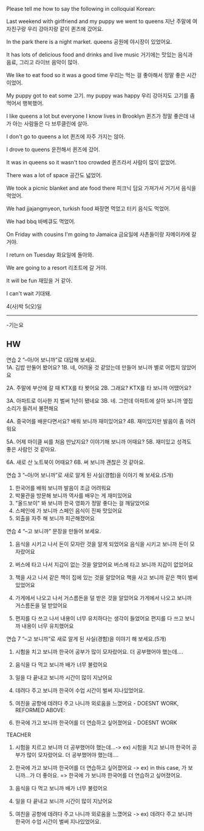 Please tell me how to say the following in colloquial Korean:

Last weekend with girlfriend and my puppy we went to queens
지난 주말에 여자친구랑 우리 강아지랑 같이 퀸즈에 갔어요.

In the park there is a night market.
queens 공원에 야시장이 있었어요.

It has lots of delicious food and drinks and live music
거기에는 맛있는 음식과 음료, 그리고 라이브 음악이 많아.

We like to eat food so it was a good time
우리는 먹는 걸 좋아해서 정말 좋은 시간이었어.

My puppy got to eat some 고기. my puppy was happy
우리 강아지도 고기를 좀 먹어서 행복했어.

I like queens a lot but everyone I know lives in Brooklyn
퀸즈가 정말 좋은데 내가 아는 사람들은 다 브루클린에 살아.

I don't go to queens a lot
퀸즈에 자주 가지는 않아.

I drove to queens
운전해서 퀸즈에 갔어.

It was in queens so it wasn't too crowded
퀸즈라서 사람이 많이 없었어.

There was a lot of space
공간도 넓었어.

We took a picnic blanket and ate food there
피크닉 담요 가져가서 거기서 음식을 먹었어.

We had jjajangmyeon, turkish food
짜장면 먹었고 터키 음식도 먹었어.

We had bbq
바베큐도 먹었어.

On Friday with cousins I'm going to Jamaica
금요일에 사촌들이랑 자메이카에 갈 거야.

I return on Tuesday
화요일에 돌아와.

We are going to a resort
리조트에 갈 거야.

It will be fun
재밌을 거 같아.

I can't wait
기대돼.

4(사)박 5(오)일

---

-기는요

## HW

연습 2 “–아/어 보니까”로 대답해 보세요.  
1A. 김밥 만둘어 봤어요?
1B. 네, 어려울 것 같았는데 만들어 보니까 별로 어렵지 않았어요

2A. 주말에 부산에 갈 때 KTX를 타 봣어요
2B. 그래요? KTX를 타 보니까 어땠어요?

3A. 아파트로 이사한 지 벌써 1년이 됐네요
3B. 네. 그런데 아파트에 살아 보니까 옆집 소리가 들려서 불편해요

4A. 중국어를 배운다면서요? 배워 보니까 재미있어요?
4B. 재미있지만 발음이 좀 어려워요

5A. 어제 마이클 씨를 처음 만났지요? 이야기해 보니까 어때요?
5B. 재미있고 성격도 좋은 사람인 것 같아요.

6A. 새로 산 노트북이 어때요?
6B. 써 보니까 괜찮은 것 같아요.

연습 3 “–아/어 보니까”로 새로 알게 된 사실(경험)을 이야기 해 보세요.(5개)

1. 한국어를 배워 보니까 발음이 조금 어려워요
2. 박물관을 방문해 보니까 역사를 배우는 게 재미있어요
3. "올드보이" 봐 보니까 한국 영화가 정말 좋다는 걸 깨달았어요
4. 스페인에 가 보니까 스페인 음식이 진짜 맛있어요
5. 외출을 자주 해 보니까 피곤해졌어요

연습 4 “–고 보니까” 문장을 만들어 보세요.

1. 음식을 시키고 나서 돈이 모자란 것을 알게 되었어요
   음식을 시키고 보니까 돈이 모자랐어요

2. 버스에 타고 나서 지갑이 없는 것을 알았어요
   버스에 타고 보니까 지갑이 없었어요

3. 책을 사고 나서 같은 책이 집에 있는 것을 알았어요
   책을 사고 보니까 같은 책이 벌써 있었어요

4. 가게에서 나오고 나서 거스름돈을 덜 받은 것을 알았어요
   가게에서 나오고 보니까 거스름돈을 덜 받았어요

5. 편지를 다 쓰고 나서 내용이 너무 유치하다는 생각이 들었어요
   편지를 다 쓰고 보니까 내용이 너무 유치했어요

연습 7 “–고 보니까”로 새로 알게 된 사실(경험)을 이야기 해 보세요.(5개)

1. 시험을 치고 보니까 한국어 공부가 많이 모자랐어요. 더 공부했어야 했는데....
2. 음식을 다 먹고 보니까 배가 너무 불렀어요
3. 일을 다 끝내고 보니까 시간이 많이 지났어요
4. 데려다 주고 보니까 한국어 수업 시간이 벌써 지나있었어요.

5. 여친을 공항에 데려다 주고 나니까 외로움을 느꼈어요 - DOESNT WORK, REFORMED ABOVE:

6. 한국에 가고 보니까 한국어를 더 연습하고 싶어졌어요 - DOESNT WORK

TEACHER

1. 시험을 치르고 보니까 더 공부했어야 했는데...-> ex) 시험을 치고 보니까 한국어 공부가 많이 모자랐어요. 더 공부했어야 했는데....

2. 한국에 가고 보니까 한국어를 더 연습하고 싶어졌어요 -> ex) in this case, 가 보니까...가 더 좋아요. => 한국에 가 보니까 한국어를 더 연습하고 싶어졌어요.

3. 음식을 다 먹고 보니까 배가 너무 불렀어요

4. 일을 다 끝내고 보니까 시간이 많이 지났어요

5. 여친을 공항에 데려다 주고 나니까 외로움을 느꼈어요 -> ex) 데려다 주고 보니까 한국어 수업 시간이 벌써 지나있었어요.
